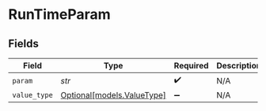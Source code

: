# RunTimeParam


## Fields

| Field                                                | Type                                                 | Required                                             | Description                                          |
| ---------------------------------------------------- | ---------------------------------------------------- | ---------------------------------------------------- | ---------------------------------------------------- |
| `param`                                              | *str*                                                | :heavy_check_mark:                                   | N/A                                                  |
| `value_type`                                         | [Optional[models.ValueType]](../models/valuetype.md) | :heavy_minus_sign:                                   | N/A                                                  |